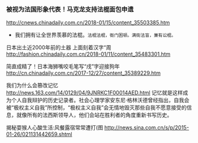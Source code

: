 ### 被视为法国形象代表！马克龙支持法棍面包申遗
http://cnews.chinadaily.com.cn/2018-01/15/content_35503385.htm
- 我们拥有让全世界羡慕的法棍。`法棍法棍，衙门困顿。满街法盲，兼有讼棍。`

日本出土近2000年前的土器 上面刻着汉字“周
http://fashion.chinadaily.com.cn/2018-01/11/content_35483301.htm

简直成精了！日本海狮嘴咬毛笔写“戌”字迎接狗年
http://cn.chinadaily.com.cn/2017-12/27/content_35389229.htm

我们为什么会篡改记忆
http://news.163.com/14/0129/04/9JNRKC1F00014AED.html
记忆就是这样成为个人自我辩护的历史记录者。社会心理学家安东尼·格林沃德曾经指出，自我会被“极权主义自我”所控制，“极权主义自我”会无情地毁灭那些自我不愿意接受的信息，就像所有的法西斯领导人，他们会站在胜利者的角度重新书写历史。

揭秘耍猴人心酸生活:风餐露宿常常遭打(图
http://news.sina.com.cn/s/p/2015-01-26/021131442659.shtml
